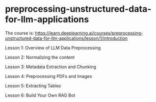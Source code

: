 # preprocessing-unstructured-data-for-llm-applications

The course is: https://learn.deeplearning.ai/courses/preprocessing-unstructured-data-for-llm-applications/lesson/1/introduction

Lesson 1: Overview of LLM Data Preprocessing

Lesson 2: Normalizing the content

Lesson 3: Metadata Extraction and Chunking

Lesson 4: Preprocessing PDFs and Images

Lesson 5: Extracting Tables

Lesson 6: Build Your Own RAG Bot
